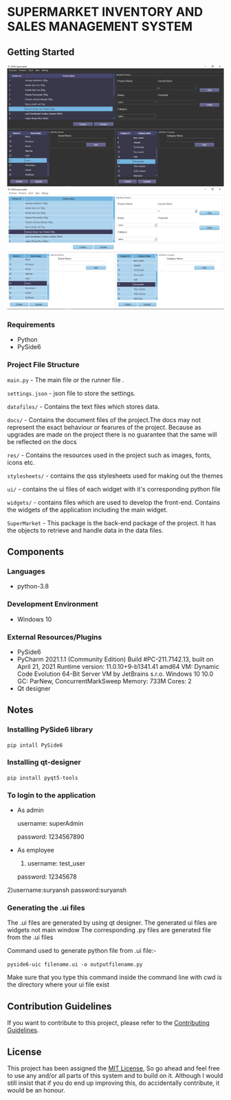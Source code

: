 # SUPERMARKET INVENTORY AND SALES MANAGEMENT SYSTEM

## Getting Started
![dark](Screneshots/Screenshot%20(6).png)
![light](Screneshots/Screenshot%20(7).png)

### Requirements
* Python
* PySide6

### Project File Structure

`main.py` -  The main file or the runner file .

`settings.json` -  json file to store the settings.

`datafiles/` - Contains the text files which stores data.

`docs/` - Contains the document files of the project.The docs may not represent the exact behaviour or fearures of the project. Because as upgrades are made on the project there is no guarantee that the same will be reflected on the docs

`res/` - Contains the resources used in the project such as images, fonts, icons etc.

`stylesheets/` - contains the qss stylesheets used for making out the themes

`ui/` - contains the ui files of  each widget with it's corresponding python file 

`widgets/` - contains files which are used to develop the front-end. Contains the widgets of the application including the main widget.

`SuperMarket` - This package is the back-end package of the project. It has the objects to retrieve and handle data in the data files.

## Components

### Languages

- python-3.8

### Development Environment

- Windows 10

### External Resources/Plugins

- PySide6
- PyCharm 2021.1.1 (Community Edition)
    Build #PC-211.7142.13, built on April 21, 2021
    Runtime version: 11.0.10+9-b1341.41 amd64
    VM: Dynamic Code Evolution 64-Bit Server VM by JetBrains s.r.o.
    Windows 10 10.0
    GC: ParNew, ConcurrentMarkSweep
    Memory: 733M
    Cores: 2
- Qt designer

## Notes
### Installing PySide6 library
`pip intall PySide6`

### Installing qt-designer
`pip install pyqt5-tools`

### To login to the application
- As admin

    username:   superAdmin

    password:   1234567890
  
- As employee

  1)  username:   test_user

    password:   12345678


2)username:suryansh
    password:suryansh
  
### Generating the .ui files
The .ui files are generated by using qt designer. The generated ui files are widgets not main window The corresponding .py files are generated file from the .ui files

Command used to generate python file from .ui file:-

```pyside6-uic filename.ui -o outputfilename.py```

Make sure that you type this command inside the command line with 
cwd is the directory where your ui file exist
## Contribution Guidelines

If you want to contribute to this project, please refer to the [Contributing Guidelines](CONTRIBUTING.MD).

## License

This project has been assigned the [MIT License](LICENSE), So go ahead and feel free to use any and/or all parts of this system and to build on it. Although I would still insist that if you do end up improving this, do accidentally contribute, it would be an honour.


